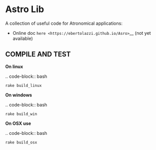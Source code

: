 Astro Lib
=======

A collection of useful code for Atronomical applications:

- Online doc `here <https://ebertolazzi.github.io/Asro>`__ (not yet available)

COMPILE AND TEST
---------------

**On linux**

.. code-block:: bash

    rake build_linux

**On windows**

.. code-block:: bash

    rake build_win

**On OSX use**

.. code-block:: bash

    rake build_osx
